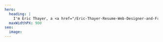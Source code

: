 ```yaml
---
hero:
  heading: |
    I'm Eric Thayer, a <a href="/Eric-Thayer-Resume-Web-Designer-and-Front-end-Developer.pdf" title="view my resume in PDF form">UI/UX<span class="sr-only">preview my resume</span></a> creative from Colorado, who enjoys building <a href="//dmns.netlify.app/pattern-library/">design systems</a> and <a href="//codepen.io/collection/DRKVjx?grid_type=grid">inclusive components</a> with other <a href="//codepen.io/ericthayer/followers/">like-minded</a> people.
  maxWidthPX: 900
seo:
  image:
---
```

